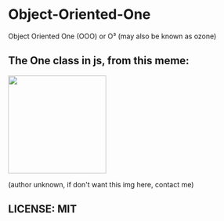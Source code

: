 # Object-Oriented-One
Object Oriented One (OOO) or O³ (may also be known as ozone)

## The One class in js, from this meme:

<img width="200px" src="https://github.com/Matsukii/Object-Oriented-One/blob/main/127146247_832548387526919_7437819735917427282_n.jpg">

(author unknown, if don't want this img here, contact me)

## LICENSE: MIT
